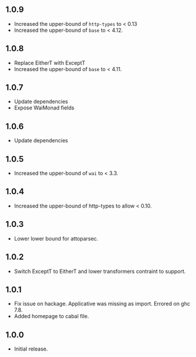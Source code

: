 ## 1.0.9

* Increased the upper-bound of `http-types` to < 0.13
* Increased the upper-bound of `base` to < 4.12.

## 1.0.8

* Replace EitherT with ExceptT
* Increased the upper-bound of `base` to < 4.11.

## 1.0.7

* Update dependencies
* Expose WaiMonad fields

## 1.0.6

* Update dependencies

## 1.0.5

* Increased the upper-bound of `wai` to < 3.3.

## 1.0.4

* Increased the upper-bound of http-types to allow < 0.10.

## 1.0.3

* Lower lower bound for attoparsec.

## 1.0.2

* Switch ExceptT to EitherT and lower transformers contraint to support.

## 1.0.1

* Fix issue on hackage. Applicative was missing as import. Errored on ghc 7.8.
* Added homepage to cabal file.

## 1.0.0

* Initial release.
